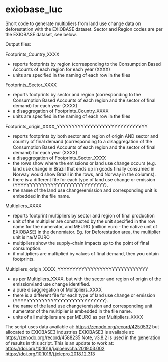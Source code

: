 # exiobase_luc
Short code to generate multipliers from land use change data on deforestation with the EXIOBASE dataset.
Sector and Region codes are per the EXIOBASE dataset, see below.

Output files:

Footprints_Country_XXXX
- reports footprints by region (corresponding to the Consumption Based Accounts of each region for each year (XXXX)
- units are specified in the naming of each row in the files

Footprints_Sector_XXXX
- reports footprints by sector and region (corresponding to the Consumption Based Accounts of each region and the sector of final demand) for each year (XXXX)
- a disaggregation of Footprints_Country_XXXX
- units are specified in the naming of each row in the files

Footprints_origin_XXXX_YYYYYYYYYYYYYYYYYYYYYYYYYYYYYY
- reports footprints by both sector and region of origin AND sector and country of final demand (corresponding to a disaggregation of the Consumption Based Accounts of each region and the sector of final demand) for each year (XXXX)
- a disaggregation of Footprints_Sector_XXXX
- the rows show where the emissions or land use change occurs (e.g. land use change in Brazil that ends up in goods finally consumed in Norway would show Brazil in the rows, and Norway in the columns).
- there is a different file for each type of land use change or emission (YYYYYYYYYYYYYYYYYYYYYYYYYYYYYY). 
- the name of the land use change/emission and corresponding unit is embedded in the file name.


Multipliers_XXXX
- reports footprint multipliers by sector and region of final production 
- unit of the multiplier are constructed by the unit specified in the row name for the numerator, and MEURO (million euro - the native unit of EXIOBASE) in the denomiator. Eg. for Deforestation area, the multiplier unit is ha/MEURO
- multipliers show the supply-chain impacts up to the point of final consumption. 
- if multipliers are multiplied by values of final demand, then you obtain footprints.

Multipliers_origin_XXXX_YYYYYYYYYYYYYYYYYYYYYYYYYYYYYY
- as per Multipliers_XXXX, but with the sector and region of origin of the emission/land use change identified.
- a pure disaggregation of Multipliers_XXXX
- there is a different file for each type of land use change or emission (YYYYYYYYYYYYYYYYYYYYYYYYYYYYYY). 
- the name of the land use change/emission and corresponding unit numerator of the multiplier is embedded in the file name.
- units of all multipliers are per MEURO as per Multipliers_XXXX



The script uses data available at:
https://zenodo.org/record/4250532
but allocated to EXIOBASE3 industries
EXIOBASE3 is available at:
https://zenodo.org/record/4588235
Note, v3.8.2 is used in the generation of results in this script.
This is an update to work at:
https://doi.org/10.1016/j.gloenvcha.2019.03.002
https://doi.org/10.1016/j.jclepro.2018.12.313  
